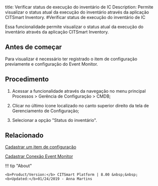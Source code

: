 title: Verificar status de execução do inventário de IC
Description: Permite visualizar o status atual da execução do inventário através da aplicação CITSmart Inventory.
#Verificar status de execução do inventário de IC

Essa funcionalidade permite visualizar o status atual da execução do inventário
através da aplicação CITSmart Inventory.

Antes de começar
--------------------

Para visualizar é necessário ter registrado o item de configuração previamente e
configuração do Event Monitor.

Procedimento
----------------

1.  Acessar a funcionalidade através da navegação no menu principal
    Processos \> Gerência de Configuração \> CMDB;

2.  Clicar no último ícone localizado no canto superior direito da tela de
    Gerenciamento de Configuração;

3.  Selecionar a opção "Status do inventário".

Relacionado
-----------

[Cadastrar um item de configuração](/pt-br/citsmart-esp-8/processes/configuration/use/register-CI.html)

[Cadastrar Conexão Event Monitor](/pt-br/citsmart-esp-8/processes/event/configuration/register-event-monitor-connection.html)

!!! tip "About"

    <b>Product/Version:</b> CITSmart Platform | 8.00 &nbsp;&nbsp;
    <b>Updated:</b>01/24/2019 - Anna Martins
